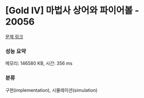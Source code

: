# [Gold IV] 마법사 상어와 파이어볼 - 20056 

[문제 링크](https://www.acmicpc.net/problem/20056) 

### 성능 요약

메모리: 146580 KB, 시간: 356 ms

### 분류

구현(implementation), 시뮬레이션(simulation)

